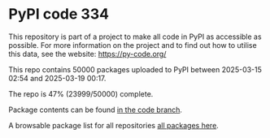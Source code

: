 # PyPI code 334

This repository is part of a project to make all code in PyPI as accessible as possible. For more information 
on the project and to find out how to utilise this data, see the website: https://py-code.org/

This repo contains 50000 packages uploaded to PyPI between 
2025-03-15 02:54 and 2025-03-19 00:17.

The repo is 47% (23999/50000) complete.

Package contents can be found [in the code branch](https://github.com/pypi-data/pypi-mirror-334/tree/code/packages).

A browsable package list for all repositories [all packages here](https://py-code.org/repositories/pypi-mirror-334).


